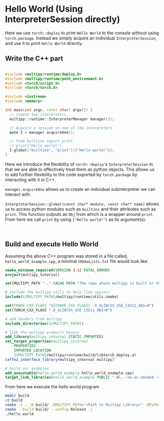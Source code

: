 # Hello World (Using InterpreterSession directly)

Here we use `torch::deploy` to print `Hello World` to the console without using `torch.package`. Instead we simply acquire an individual `InterpreterSession`, and use it to print `Hello World` directly.

## Write the C++ part

<!-- #md -->
```cpp

#include <multipy/runtime/deploy.h>
#include <multipy/runtime/path_environment.h>
#include <torch/script.h>
#include <torch/torch.h>

#include <iostream>
#include <memory>

int main(int argc, const char* argv[]) {
  // create two interpreters
  multipy::runtime::InterpreterManager manager(2);

  // Acquire a session on one of the interpreters
  auto I = manager.acquireOne();

  // from builtins import print
  // print("Hello world!")
  I.global("builtins", "print")({"Hello world!"});
}

```
<!-- #endmd -->

Here we introduce the flexibility of ``torch::deploy``'s `InterpreterSession` in that we are able to effectively treat them as python objects. This allows us to add further flexibility to the code exported by `torch.package` by interacting with it in C++.

``manager.acquireOne`` allows us to create an individual subinterpreter we can interact with.

``InterpreterSession::global(const char* module, const char* name)`` allows us to access python modules such as `builtins` and their attributes such as `print`. This function outputs an `Obj` from which is a wrapper around `print`. From here we call `print` by using `{"Hello world!"}` as its argument(s).

<br>

## Build and execute Hello World

Assuming the above C++ program was stored in a file called, `hello_world_example.cpp`, a
minimal `CMakeLists.txt` file would look like:

<!-- #md -->
```cmake
cmake_minimum_required(VERSION 3.12 FATAL_ERROR)
project(multipy_tutorial)

set(MULTIPY_PATH ".." CACHE PATH "The repo where multipy is built or the PYTHONPATH")

# include the multipy utils to help link against
include(${MULTIPY_PATH}/multipy/runtime/utils.cmake)

set(CMAKE_CXX_FLAGS "${CMAKE_CXX_FLAGS} -D_GLIBCXX_USE_CXX11_ABI=0")
set(TORCH_CXX_FLAGS "-D_GLIBCXX_USE_CXX11_ABI=0")

# add headers from multipy
include_directories(${MULTIPY_PATH})

# link the multipy prebuilt binary
add_library(multipy_internal STATIC IMPORTED)
set_target_properties(multipy_internal
    PROPERTIES
    IMPORTED_LOCATION
    ${MULTIPY_PATH}/multipy/runtime/build/libtorch_deploy.a)
caffe2_interface_library(multipy_internal multipy)

# build our examples
add_executable(hello_world_example hello_world_example.cpp)
target_link_libraries(hello_world_example PUBLIC "-Wl,--no-as-needed -rdynamic" dl pthread util multipy c10 torch_cpu)
```
<!-- #endmd -->


From here we execute the hello world program

<!-- #md -->
```bash
mkdir build
cd build
cmake -S . -B build/ -DMULTIPY_PATH="<Path to Multipy Library>" -DPython3_EXECUTABLE="$(which python3)" && \
cmake --build build/ --config Release -j
./hello_world
```
<!-- #endmd -->
